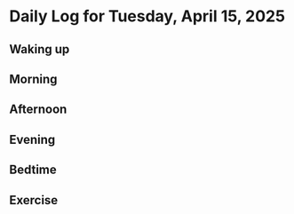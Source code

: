 # Daily Log for Tuesday, April 15, 2025

## Waking up

## Morning

## Afternoon

## Evening

## Bedtime

## Exercise
